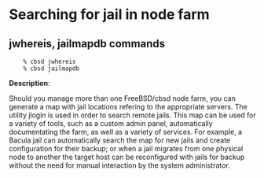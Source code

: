 # Searching for jail in node farm

## jwhereis, jailmapdb commands

```
	% cbsd jwhereis
	% cbsd jailmapdb
```

**Description**:

Should you manage more than one FreeBSD/cbsd node farm, you can generate a map with jail locations refering to the appropriate servers. The utility jlogin is used in order to search remote jails. This map can be used for a variety of tools, such as a custom admin panel, automatically documentating the farm, as well as a variety of services. For example, a Bacula jail can automatically search the map for new jails and create configuration for their backup; or when a jail migrates from one physical node to another the target host can be reconfigured with jails for backup without the need for manual interaction by the system administrator.

